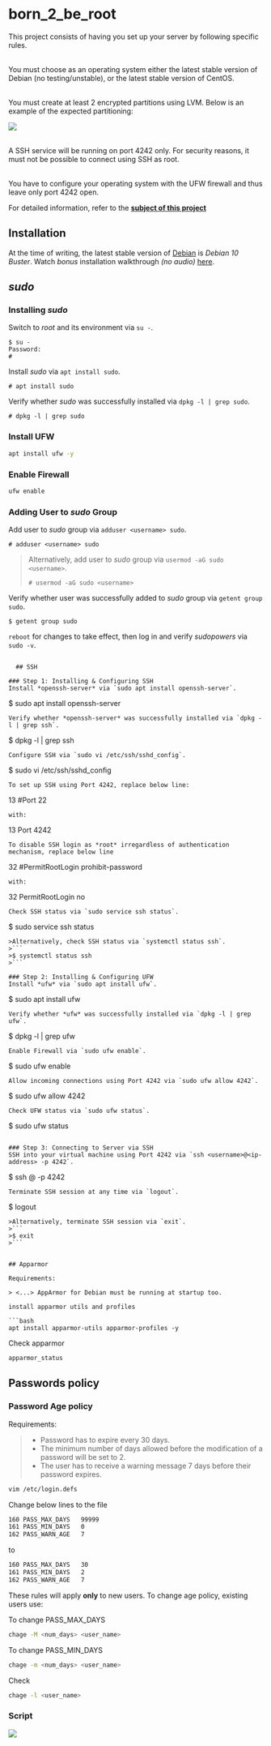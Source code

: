 # born_2_be_root
This project consists of having you set up your server by following specific rules.


<br> You must choose as an operating system either the latest stable version of Debian (no
testing/unstable), or the latest stable version of CentOS. </br>

<br> You must create at least 2 encrypted partitions using LVM. Below is an example of the
expected partitioning: </br>

![](https://github.com/ilnrzakirov/born_2_be_root/blob/main/%D0%A1%D0%BD%D0%B8%D0%BC%D0%BE%D0%BA%20%D1%8D%D0%BA%D1%80%D0%B0%D0%BD%D0%B0%202022-02-15%20%D0%B2%2012.58.46.png)

<br> A SSH service will be running on port 4242 only. For security reasons, it must not be
possible to connect using SSH as root.</br>

<br>You have to configure your operating system with the UFW firewall and thus leave only
port 4242 open.</br>

For detailed information, refer to the **[subject of this project](https://github.com/ilnrzakirov/born_2_be_root/blob/main/en.subject.pdf)**

## Installation
At the time of writing, the latest stable version of [Debian](https://www.debian.org) is *Debian 10 Buster*. Watch *bonus* installation walkthrough *(no audio)* [here](https://youtu.be/2w-2MX5QrQw).

## *sudo*

### Installing *sudo*
Switch to *root* and its environment via `su -`.
```
$ su -
Password:
#
```
Install *sudo* via `apt install sudo`.
```
# apt install sudo
```
Verify whether *sudo* was successfully installed via `dpkg -l | grep sudo`.
```
# dpkg -l | grep sudo
```

### Install UFW

```bash
apt install ufw -y
```

### Enable Firewall

```bash
ufw enable
```

### Adding User to *sudo* Group
Add user to *sudo* group via `adduser <username> sudo`.
```
# adduser <username> sudo
```
>Alternatively, add user to *sudo* group via `usermod -aG sudo <username>`.
>```
># usermod -aG sudo <username>
>```
Verify whether user was successfully added to *sudo* group via `getent group sudo`.
```
$ getent group sudo
```
`reboot` for changes to take effect, then log in and verify *sudopowers* via `sudo -v`.
```
 
  ## SSH

### Step 1: Installing & Configuring SSH
Install *openssh-server* via `sudo apt install openssh-server`.
```
$ sudo apt install openssh-server
```
Verify whether *openssh-server* was successfully installed via `dpkg -l | grep ssh`.
```
$ dpkg -l | grep ssh
```
Configure SSH via `sudo vi /etc/ssh/sshd_config`.
```
$ sudo vi /etc/ssh/sshd_config
```
To set up SSH using Port 4242, replace below line:
```
13 #Port 22
```
with:
```
13 Port 4242
```
To disable SSH login as *root* irregardless of authentication mechanism, replace below line
```
32 #PermitRootLogin prohibit-password
```
with:
```
32 PermitRootLogin no
```
Check SSH status via `sudo service ssh status`.
```
$ sudo service ssh status
```
>Alternatively, check SSH status via `systemctl status ssh`.
>```
>$ systemctl status ssh
>```

### Step 2: Installing & Configuring UFW
Install *ufw* via `sudo apt install ufw`.
```
$ sudo apt install ufw
```
Verify whether *ufw* was successfully installed via `dpkg -l | grep ufw`.
```
$ dpkg -l | grep ufw
```
Enable Firewall via `sudo ufw enable`.
```
$ sudo ufw enable
```
Allow incoming connections using Port 4242 via `sudo ufw allow 4242`.
```
$ sudo ufw allow 4242
```
Check UFW status via `sudo ufw status`.
```
$ sudo ufw status
```

### Step 3: Connecting to Server via SSH
SSH into your virtual machine using Port 4242 via `ssh <username>@<ip-address> -p 4242`.
```
$ ssh <username>@<ip-address> -p 4242
```
Terminate SSH session at any time via `logout`.
```
$ logout
```
>Alternatively, terminate SSH session via `exit`.
>```
>$ exit
>```

  
## Apparmor

Requirements:

> <...> AppArmor for Debian must be running at startup too.

install apparmor utils and profiles

```bash
apt install apparmor-utils apparmor-profiles -y
```

Check apparmor

```bash
apparmor_status
```
 
 ## Passwords policy

### Password Age policy

Requirements:

> - Password has to expire every 30 days.
> - The minimum number of days allowed before the modification of a password will be set to 2.
> - The user has to receive a warning message 7 days before their password expires.
>

```bash
vim /etc/login.defs
```

Change below lines to the file

```bash
160 PASS_MAX_DAYS   99999
161 PASS_MIN_DAYS   0
162 PASS_WARN_AGE   7
```

to

```bash
160 PASS_MAX_DAYS   30
161 PASS_MIN_DAYS   2
162 PASS_WARN_AGE   7
```

These rules will apply **only** to new users. To change age policy, existing users use:

To change PASS_MAX_DAYS

```bash
chage -M <num_days> <user_name>
```

To change PASS_MIN_DAYS

```bash
chage -m <num_days> <user_name>
```

Check

```bash
chage -l <user_name>
```
  
 ### Script
![](https://github.com/ilnrzakirov/born_2_be_root/blob/main/7383C583-65F5-40B0-8F33-2E30307D809A_1_105_c.jpeg)
 
  
